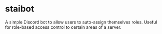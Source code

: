 # staibot
A simple Discord bot to allow users to auto-assign themselves roles. Useful for role-based access control to certain areas of a server.
